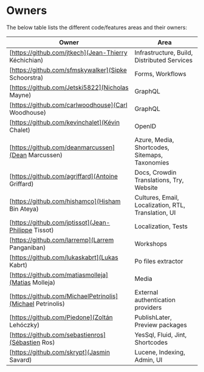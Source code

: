 # Owners

The below table lists the different code/features areas and their owners:

| Owner | Area |
|--- | --- |
| [https://github.com/jtkech](Jean-Thierry Kéchichian) | Infrastructure, Build, Distributed Services |
| [https://github.com/sfmskywalker](Sipke Schoorstra) | Forms, Workflows |
| [https://github.com/Jetski5822](Nicholas Mayne) | GraphQL |
| [https://github.com/carlwoodhouse](Carl Woodhouse) | GraphQL |
| [https://github.com/kevinchalet](Kévin Chalet) | OpenID |
| [https://github.com/deanmarcussen](Dean Marcussen) | Azure, Media, Shortcodes, Sitemaps, Taxonomies |
| [https://github.com/agriffard](Antoine Griffard) | Docs, Crowdin Translations, Try, Website |
| [https://github.com/hishamco](Hisham Bin Ateya) | Cultures, Email, Localization, RTL, Translation, UI |
| [https://github.com/jptissot](Jean-Philippe Tissot) | Localization, Tests |
| [https://github.com/larremp](Larrem Panganiban) | Workshops |
| [https://github.com/lukaskabrt](Lukas Kabrt) | Po files extractor |
| [https://github.com/matiasmolleja](Matias Molleja) | Media |
| [https://github.com/MichaelPetrinolis](Michael Petrinolis) | External authentication providers |
| [https://github.com/Piedone](Zoltán Lehóczky) | PublishLater, Preview packages |
| [https://github.com/sebastienros](Sébastien Ros) | YesSql, Fluid, Jint, Shortcodes |
| [https://github.com/skrypt](Jasmin Savard) | Lucene, Indexing, Admin, UI |
